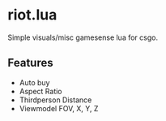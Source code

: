 # riot.lua

Simple visuals/misc gamesense lua for csgo.

## Features
- Auto buy
- Aspect Ratio
- Thirdperson Distance
- Viewmodel FOV, X, Y, Z
